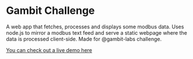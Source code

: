 <h1>Gambit Challenge</h1>
A web app that fetches, processes and displays some modbus data. Uses node.js to mirror a modbus text feed and serve a static webpage where the data is processed client-side. Made for @gambit-labs challenge.

<a href="https://laurikarjalainen.com/gambitchallengedemo" target="_blank">You can check out a live demo here</a>

